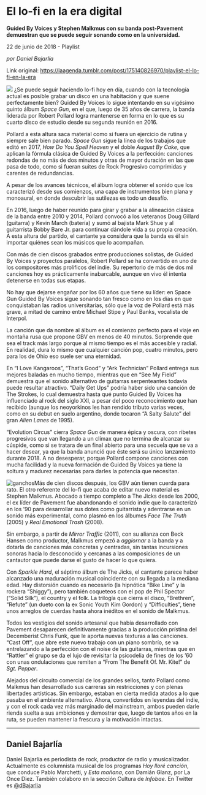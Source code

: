 # El lo-fi en la era digital

**Guided By Voices y Stephen Malkmus con su banda post-Pavement demuestran que se puede seguir sonando como en la universidad.**

22 de junio de 2018 - Playlist

_por Daniel Bajarlía_

Link original: https://laagenda.tumblr.com/post/175140826970/playlist-el-lo-fi-en-la-era

![](https://64.media.tumblr.com/e74957fb5ac4bcf9d8e5f0ff486c2ec1/tumblr_inline_paqcbdd3TZ1t6q87u_500.jpg)
¿Se puede seguir haciendo lo-fi hoy en día, cuando con la tecnología actual es posible grabar un disco en una habitación y que suene perfectamente bien? Guided By Voices lo sigue intentando en su vigésimo quinto álbum *Space Gun*, en el que, luego de 35 años de carrera, la banda liderada por Robert Pollard logra mantenerse en forma en lo que es su cuarto disco de estudio desde su segunda reunión en 2016.

Pollard a esta altura saca material como si fuera un ejercicio de rutina y siempre sale bien parado. *Space Gun* sigue la línea de los trabajos que editó en 2017, *How Do You Spell Heaven* y el doble *August By Cake*, que aplican la fórmula clásica de Guided By Voices a la perfección: canciones redondas de no más de dos minutos y otras de mayor duración en las que pasa de todo, como si fueran suites de Rock Progresivo comprimidas y carentes de redundancias. 

A pesar de los avances técnicos, el álbum logra obtener el sonido que los caracterizó desde sus comienzos, una capa de instrumentos bien plana y monoaural, en donde descubrir las sutilezas es todo un desafío.

En 2016, luego de haber reunido para girar y grabar a la alineación clásica de la banda entre 2010 y 2014, Pollard convocó a los veteranos Doug Gillard (guitarra) y Kevin March (batería) y sumó al bajista Mark Shue y al guitarrista Bobby Bare Jr. para continuar dándole vida a su propia creación. A esta altura del partido, el cantante ya considera que la banda es él sin importar quiénes sean los músicos que lo acompañan. 

Con más de cien discos grabados entre producciones solistas, de Guided By Voices y proyectos paralelos, Robert Pollard se ha convertido en uno de los compositores más prolíficos del indie. Su repertorio de más de dos mil canciones hoy es prácticamente inabarcable, aunque en vivo él intenta detenerse en todas sus etapas.

No hay que dejarse engañar por los 60 años que tiene su líder: en Space Gun Guided By Voices sigue sonando tan fresco como en los días en que conquistaban las radios universitarias, sólo que la voz de Pollard está más grave, a mitad de camino entre Michael Stipe y Paul Banks, vocalista de Interpol.

La canción que da nombre al álbum es el comienzo perfecto para el viaje en montaña rusa que propone GBV en menos de 40 minutos. Sorprende que sea el track más largo porque al mismo tiempo es el más accesible y radial. En realidad, dura lo mismo que cualquier canción pop, cuatro minutos, pero para los de Ohio eso suele ser una eternidad.

En “I Love Kangaroos”, “That’s Good” y “Ark Technician” Pollard entrega sus mejores baladas en mucho tiempo, mientras que en “See My Field” demuestra que el sonido alternativo de guitarras serpenteantes todavía puede resultar atractivo. “Daily Get Ups” podría haber sido una canción de The Strokes, lo cual demuestra hasta qué punto Guided By Voices ha influenciado al rock del siglo XXI, a pesar del poco reconocimiento que han recibido (aunque los neoyorkinos les han rendido tributo varias veces, como en su debut en suelo argentino, donde tocaron “A Salty Salute” del gran *Alien Lanes* de 1995).

“Evolution Circus” cierra *Space Gun* de manera épica y oscura, con ribetes progresivos que van llegando a un clímax que no termina de alcanzar su cúspide, como si se tratara de un final abierto para una secuela que se va a hacer desear, ya que la banda anunció que éste será su único lanzamiento durante 2018. A no desesperar, porque Pollard compone canciones con mucha facilidad y la nueva formación de Guided By Voices ya tiene la soltura y madurez necesarias para darles la potencia que necesitan.

![ganchos](https://64.media.tumblr.com/e74957fb5ac4bcf9d8e5f0ff486c2ec1/tumblr_inline_paqcbdd3TZ1t6q87u_500.jpg)Más de cien discos después, los GBV aún tienen cuerda para rato.
El otro referente del lo-fi que acaba de editar nuevo material es Stephen Malkmus. Abocado a tiempo completo a The Jicks desde los 2000, el ex líder de Pavement fue abandonando el sonido indie que lo caracterizó en los ’90 para desarrollar sus dotes como guitarrista y adentrarse en un sonido más experimental, como plasmó en los álbumes *Face The Truth* (2005) y *Real Emotional Trash* (2008).

Sin embargo, a partir de *Mirror Traffic* (2011), con su alianza con Beck Hansen como productor, Malkmus empezó a *aggiornar* a la banda y a dotarla de canciones más concretas y centradas, sin tantas incursiones sonoras hacia lo desconocido y cercanas a las composiciones de un cantautor que puede darse el gusto de hacer lo que quiera. 

Con *Sparkle Hard*, el séptimo álbum de The Jicks, el cantante parece haber alcanzado una maduración musical coincidente con su llegada a la mediana edad. Hay distorsión cuando es necesario (la hipnótica “Bike Line” y la rockera “Shiggy”), pero también coqueteos con el pop de Phil Spector (“Solid Silk”), el country y el folk. La trilogía que cierra el disco, “Brethren”, “Refute” (un dueto con la ex Sonic Youth Kim Gordon) y “Difficulties”, tiene unos arreglos de cuerdas hasta ahora inéditos en el sonido de Malkmus. 

Todos los vestigios del sonido artesanal que había desarrollado con Pavement desaparecen definitivamente gracias a la producción prístina del Decemberist Chris Funk, que le aporta nuevas texturas a las canciones. “Cast Off”, que abre este nuevo trabajo con un piano sombrío, se va entrelazando a la perfección con el noise de las guitarras, mientras que en “Rattler” el grupo se da el lujo de revisitar la psicodelia de fines de los ’60 con unas ondulaciones que remiten a “From The Benefit Of. Mr. Kite!” de *Sgt. Pepper*. 

Alejados del circuito comercial de los grandes sellos, tanto Pollard como Malkmus han desarrollado sus carreras sin restricciones y con plenas libertades artísticas. Sin embargo, estaban en cierta medida atados a lo que pasaba en el ambiente alternativo. Ahora, convertidos en leyendas del indie, y con el rock cada vez más marginado del mainstream, ambos pueden darle rienda suelta a sus ambiciones y demostrar que, luego de tantos años en la ruta, se pueden mantener la frescura y la motivación intactas.

  




---

Daniel Bajarlía
---------------

 Daniel Bajarlía es periodista de rock, productor de radio y musicalizador. Actualmente es columnista musical de los programas *Hoy lloré canción*, que conduce Pablo Marchetti, y *Esta mañana*, con Damián Glanz, por La Once Diez. También colaboro en la sección Cultura de *Infobae*. En Twitter es [@dBajarlia](https://twitter.com/dbajarlia?lang=es) 

